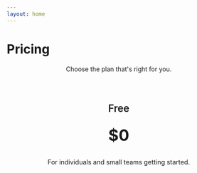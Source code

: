 ```yaml
---
layout: home
---
```


# Pricing

<div style="text-align: center; margin-bottom: 2rem; color: var(--vp-c-text-2);">
Choose the plan that's right for you.
</div>

<div class="features">
  <div class="feature plan">
    <h2>Free</h2>
    <p class="price">$0</p>
    <p class="details">For individuals and small teams getting started.</p>
    <ul>
      <li>Basic Features</li>
      <li>Community Support</li>
      <li>Up to 3 users</li>
    </ul>
    <a href="#" class="button">Get Started</a>
  </div>
  <div class="feature plan featured">
    <h2>Pro</h2>
    <p class="price">$20 <span class="per-user">/ user / month</span></p>
    <p class="details">For growing teams that need more power and support.</p>
    <ul>
      <li>All Free features</li>
      <li>Advanced Features</li>
      <li>Priority Support</li>
      <li>Unlimited users</li>
    </ul>
    <a href="#" class="button primary">Choose Pro</a>
  </div>
  <div class="feature plan">
    <h2>Enterprise</h2>
    <p class="price">Custom</p>
    <p class="details">For large organizations with specific needs.</p>
    <ul>
      <li>All Pro features</li>
      <li>Dedicated Support</li>
      <li>Custom Integrations</li>
      <li>SLA</li>
    </ul>
    <a href="#" class="button">Contact Sales</a>
  </div>
</div>

<style>
/* Apply styles to features to mimic pricing table */
.VPFeatures .items {
  gap: 1.5rem !important; /* Adjust gap between plans */
}

.feature.plan {
  border: 1px solid var(--vp-c-divider);
  border-radius: 8px;
  padding: 2rem !important; /* Override default feature padding */
  margin: 0 !important; /* Override default feature margin */
  text-align: center;
  background-color: var(--vp-c-bg-soft);
  transition: transform 0.3s ease, box-shadow 0.3s ease;
  display: flex;
  flex-direction: column;
  height: 100%; /* Make plans equal height */
}

.feature.plan:hover {
  transform: translateY(-5px);
  box-shadow: 0 4px 12px rgba(0,0,0,0.08);
}

.feature.plan.featured {
  border-color: var(--vp-c-brand-1);
  border-width: 2px;
  position: relative;
  /* overflow: hidden; */ /* Removed to prevent cutting off hover shadow */
}

/* "Most Popular" Banner - Adjusted for better positioning within feature */
.feature.plan.featured::before {
  content: 'Most Popular';
  position: absolute;
  top: -1px; /* Align with top border */
  left: 50%;
  transform: translateX(-50%);
  background-color: var(--vp-c-brand-1);
  color: var(--vp-c-bg);
  padding: 0.25rem 1rem;
  font-size: 0.75rem; /* Slightly smaller */
  font-weight: 600; /* Bold */
  border-bottom-left-radius: 4px;
  border-bottom-right-radius: 4px;
  line-height: 1.5;
  z-index: 1; /* Ensure banner is above other content */
}


/* Override default feature title styles */
.feature.plan h2 {
  font-size: 1.4rem !important; /* Adjusted size */
  font-weight: 600 !important;
  margin-bottom: 1rem !important;
  border-bottom: none !important;
  padding-bottom: 0 !important;
  margin-top: 0 !important;
  line-height: 1.4 !important;
  color: var(--vp-c-text-1) !important; /* Ensure title color */
}

.feature.plan.featured h2 {
  margin-top: 1.8rem !important; /* Make space for the banner */
}

.price {
  font-size: 2.2rem; /* Adjusted size */
  font-weight: 700; /* Bolder */
  margin: 0.5rem 0 1rem 0; /* Adjusted margin */
  color: var(--vp-c-brand-1);
  line-height: 1.2;
}

.price .per-user {
  font-size: 0.9rem; /* Adjusted size */
  font-weight: 400; /* Normal weight */
  color: var(--vp-c-text-2);
}

/* Feature details text */
.feature.plan .details {
  font-size: 0.9rem;
  color: var(--vp-c-text-2);
  margin-bottom: 1.5rem;
  flex-grow: 1; /* Push list and button down */
  min-height: 3em; /* Ensure space even if text is short */
}


.feature.plan ul {
  list-style: none;
  padding: 0;
  margin: 0 0 1.5rem 0; /* Adjusted margin */
  text-align: left;
  color: var(--vp-c-text-1);
  font-size: 0.9rem; /* Consistent font size */
}

.feature.plan li {
  margin-bottom: 0.6rem; /* Slightly more space */
  padding-left: 1.5rem;
  position: relative;
  line-height: 1.4;
}

.feature.plan li::before {
  content: '✓';
  position: absolute;
  left: 0;
  color: var(--vp-c-brand-1);
  font-weight: bold;
}

.button {
  display: inline-block;
  border: 1px solid var(--vp-c-brand-1);
  color: var(--vp-c-brand-1);
  background-color: transparent;
  padding: 0.6rem 1.5rem; /* Adjusted padding */
  border-radius: 20px; /* Pill shape */
  text-decoration: none;
  font-weight: 600; /* Bold */
  transition: background-color 0.3s ease, color 0.3s ease;
  margin-top: auto; /* Push button to bottom */
  width: fit-content; /* Prevent button stretching */
  align-self: center; /* Center button horizontally */
}

.button:hover {
  background-color: var(--vp-c-brand-soft);
  color: var(--vp-c-brand-1);
}

.button.primary {
  background-color: var(--vp-c-brand-1);
  color: var(--vp-c-bg);
}

.button.primary:hover {
  background-color: var(--vp-c-brand-2);
}

/* Hide default home elements we don't need */
.VPHome .name,
.VPHome .text,
.VPHome .tagline,
.VPHome .actions {
  display: none !important;
}

.VPHome .image-src {
    display: none !important;
}

/* Adjust padding for the features section */
.VPFeatures {
    padding: 48px 24px !important; /* Adjust top/bottom padding */
}

/* Ensure features container takes reasonable width */
.VPFeatures .container {
    max-width: 1152px !important; /* Match default theme width */
    margin: 0 auto;
}

/* Remove top padding from content following features */
.VPFeatures + .VPContent {
    padding-top: 0 !important;
}

</style>